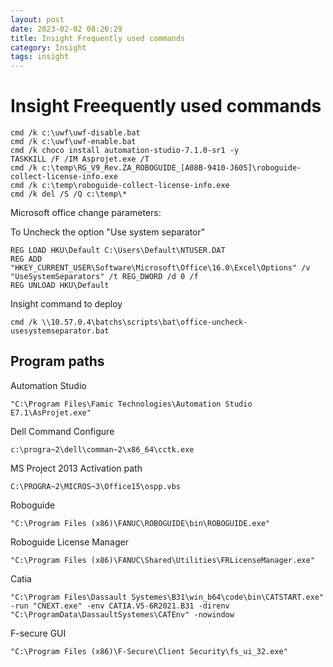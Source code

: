 ```yaml
---
layout: post
date: 2023-02-02 08:26:29
title: Insight Frequently used commands
category: Insight
tags: insight
---
```



# Insight Freequently used commands

```batch
cmd /k c:\uwf\uwf-disable.bat
cmd /k c:\uwf\uwf-enable.bat
cmd /k choco install automation-studio-7.1.0-sr1 -y
TASKKILL /F /IM Asprojet.exe /T
cmd /k c:\temp\RG_V9_Rev.ZA_ROBOGUIDE_[A08B-9410-J605]\roboguide-collect-license-info.exe
cmd /k c:\temp\roboguide-collect-license-info.exe
cmd /k del /S /Q c:\temp\*

```
Microsoft office change parameters:

To Uncheck the option "Use system separator"

```batch
REG LOAD HKU\Default C:\Users\Default\NTUSER.DAT
REG ADD "HKEY_CURRENT_USER\Software\Microsoft\Office\16.0\Excel\Options" /v "UseSystemSeparators" /t REG_DWORD /d 0 /f
REG UNLOAD HKU\Default
```

Insight command to deploy

```batch
cmd /k \\10.57.0.4\batchs\scripts\bat\office-uncheck-usesystemseparator.bat
```



## Program paths

Automation Studio
```
"C:\Program Files\Famic Technologies\Automation Studio E7.1\AsProjet.exe"
```

Dell Command Configure
```
c:\progra~2\dell\comman~2\x86_64\cctk.exe
```

MS Project 2013 Activation path
```
C:\PROGRA~2\MICROS~3\Office15\ospp.vbs
```

Roboguide 
```
"C:\Program Files (x86)\FANUC\ROBOGUIDE\bin\ROBOGUIDE.exe"
```

Roboguide License Manager
```
"C:\Program Files (x86)\FANUC\Shared\Utilities\FRLicenseManager.exe"
```

Catia
```
"C:\Program Files\Dassault Systemes\B31\win_b64\code\bin\CATSTART.exe"  -run "CNEXT.exe" -env CATIA.V5-6R2021.B31 -direnv "C:\ProgramData\DassaultSystemes\CATEnv" -nowindow 
```

F-secure GUI
```
"C:\Program Files (x86)\F-Secure\Client Security\fs_ui_32.exe"
```
